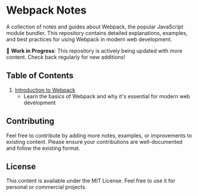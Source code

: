 # Webpack Notes

A collection of notes and guides about Webpack, the popular JavaScript module bundler. This repository contains detailed explanations, examples, and best practices for using Webpack in modern web development.

🚧 **Work in Progress**: This repository is actively being updated with more content. Check back regularly for new additions!

## Table of Contents

1. [Introduction to Webpack](./Intro%20to%20Webpack.md)
   - Learn the basics of Webpack and why it's essential for modern web development

## Contributing

Feel free to contribute by adding more notes, examples, or improvements to existing content. Please ensure your contributions are well-documented and follow the existing format.

## License

This content is available under the MIT License. Feel free to use it for personal or commercial projects. 